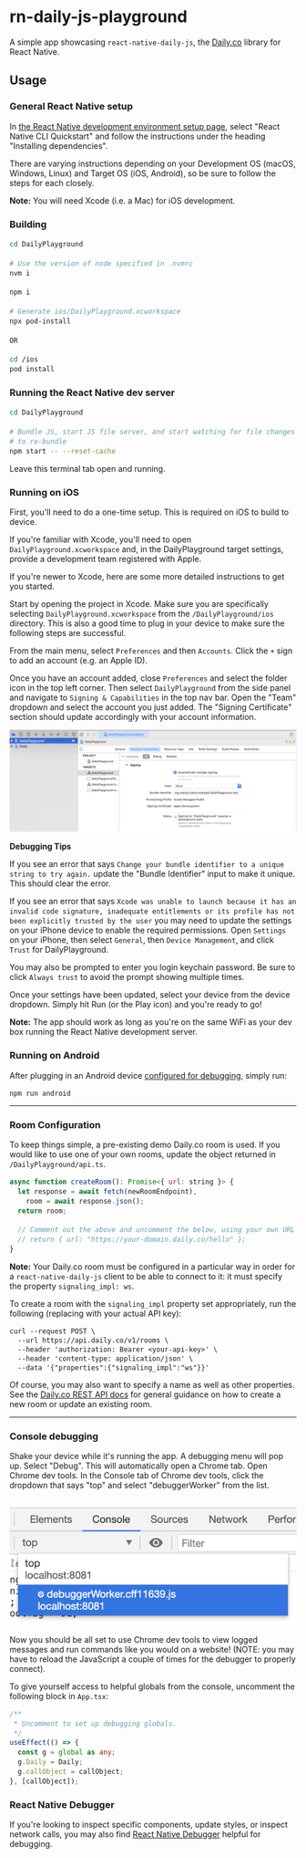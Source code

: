 # rn-daily-js-playground

A simple app showcasing `react-native-daily-js`, the [Daily.co](https://www.daily.co) library for React Native.

## Usage

### General React Native setup

In [the React Native development environment setup page](https://reactnative.dev/docs/environment-setup), select "React Native CLI Quickstart" and follow the instructions under the heading "Installing dependencies".

There are varying instructions depending on your Development OS (macOS, Windows, Linux) and Target OS (iOS, Android), so be sure to follow the steps for each closely.

**Note:** You will need Xcode (i.e. a Mac) for iOS development. 

### Building

```bash
cd DailyPlayground

# Use the version of node specified in .nvmrc
nvm i

npm i

# Generate ios/DailyPlayground.xcworkspace
npx pod-install

OR

cd /ios
pod install
```

### Running the React Native dev server

```bash
cd DailyPlayground

# Bundle JS, start JS file server, and start watching for file changes in order
# to re-bundle
npm start -- --reset-cache
```

Leave this terminal tab open and running.

### Running on iOS

First, you'll need to do a one-time setup. This is required on iOS to build to device.

If you're familiar with Xcode, you'll need to open `DailyPlayground.xcworkspace` and, in the DailyPlayground target settings, provide a development team registered with Apple. 

If you're newer to Xcode, here are some more detailed instructions to get you started.

Start by opening the project in Xcode. Make sure you are specifically selecting `DailyPlayground.xcworkspace` from the `/DailyPlayground/ios` directory. This is also a good time to plug in your device to make sure the following steps are successful.
 
From the main menu, select `Preferences` and then `Accounts`. Click the `+` sign to add an account (e.g. an Apple ID).

Once you have an account added, close `Preferences` and select the folder icon in the top left corner. Then select `DailyPlayground` from the side panel and navigate to `Signing & Capabilities` in the top nav bar. Open the "Team" dropdown and select the account you just added. The "Signing Certificate" section should update accordingly with your account information.

![Xcode menu ](xcode-screenshot.png)

**Debugging Tips**

If you see an error that says `Change your bundle identifier to a unique string to try again.` update the "Bundle Identifier" input to make it unique. This should clear the error.

If you see an error that says `Xcode was unable to launch because it has an invalid code signature, inadequate entitlements or its profile has not been explicitly trusted by the user` you may need to update the settings on your iPhone device to enable the required permissions. Open `Settings` on your iPhone, then select `General`, then `Device Management`, and click `Trust` for DailyPlayground.

You may also be prompted to enter you login keychain password. Be sure to click `Always trust` to avoid the prompt showing multiple times.

Once your settings have been updated, select your device from the device dropdown. Simply hit Run (or the Play icon) and you're ready to go!

**Note:** The app should work as long as you're on the same WiFi as your dev box running the React Native development server.

### Running on Android

After plugging in an Android device [configured for debugging](https://developer.android.com/studio/debug/dev-options), simply run:

```
npm run android
```

----

### Room Configuration

To keep things simple, a pre-existing demo Daily.co room is used. If you would like to use one of your own rooms, update the object returned in `/DailyPlayground/api.ts`.

```js
async function createRoom(): Promise<{ url: string }> {
  let response = await fetch(newRoomEndpoint),
    room = await response.json();
  return room;

  // Comment out the above and uncomment the below, using your own URL
  // return { url: "https://your-domain.daily.co/hello" };
}
```

**Note:**
Your Daily.co room must be configured in a particular way in order for a `react-native-daily-js` client to be able to connect to it: it must specify the property `signaling_impl: ws`.

To create a room with the `signaling_impl` property set appropriately, run the following (replacing <your-api-key> with your actual API key):

```
curl --request POST \
  --url https://api.daily.co/v1/rooms \
  --header 'authorization: Bearer <your-api-key>' \
  --header 'content-type: application/json' \
  --data '{"properties":{"signaling_impl":"ws"}}'
```

Of course, you may also want to specify a name as well as other properties. See the [Daily.co REST API docs](https://docs.daily.co/reference#rooms) for general guidance on how to create a new room or update an existing room.

----
### Console debugging

Shake your device while it's running the app. A debugging menu will pop up. Select "Debug". This will automatically open a Chrome tab. Open Chrome dev tools. In the Console tab of Chrome dev tools, click the dropdown that says "top" and select "debuggerWorker" from the list.

![Image showing selecting "debuggerWorker" from the Console tab in the Chrome debugger](debuggerWorker-screenshot.png)

Now you should be all set to use Chrome dev tools to view logged messages and run commands like you would on a website! (NOTE: you may have to reload the JavaScript a couple of times for the debugger to properly connect).

To give yourself access to helpful globals from the console, uncomment the following block in `App.tsx`:

```ts
/**
 * Uncomment to set up debugging globals.
 */
useEffect(() => {
  const g = global as any;
  g.Daily = Daily;
  g.callObject = callObject;
}, [callObject]);
```

### React Native Debugger

If you're looking to inspect specific components, update styles, or inspect network calls, you may also find [React Native Debugger](https://github.com/jhen0409/react-native-debugger) helpful for debugging.
